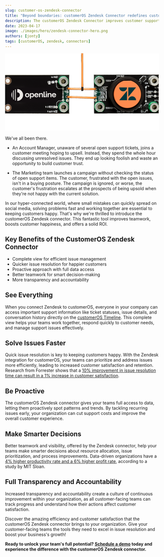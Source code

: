 ```yaml
---
slug: customer-os-zendesk-connector
title: "Beyond boundaries: customerOS Zendesk Connector redefines customer support"
description: The customerOS Zendesk Connector improves customer support efficiency, enhances collaboration, and delivers impressive ROI by boosting customer satisfaction and reducing resolution times. Unlock its benefits with a demo today.
date: 2023-04-17
image: ./images/hero/zendesk-connector-hero.png
authors: [jonty]
tags: [customerOS, zendesk, connectors]
---
```


![Zendesk connector hero image](images/hero/zendesk-connector-hero.png)

We've all been there. 

- An Account Manager, unaware of several open support tickets, joins a customer meeting hoping to upsell. Instead, they spend the whole hour discussing unresolved issues. They end up looking foolish and waste an opportunity to build customer trust.

- The Marketing team launches a campaign without checking the status of open support items. The customer, frustrated with the open issues, isn't in a buying posture.  The campaign is ignored, or worse, the customer's frustration escalates at the prospects of being upsold when they're not happy with the current solution.

<!--truncate-->

In our hyper-connected world, where small mistakes can quickly spread on social media, solving problems fast and working together are essential to keeping customers happy. That's why we're thrilled to introduce the customerOS Zendesk connector. This fantastic tool improves teamwork, boosts customer happiness, and offers a solid ROI.

## Key Benefits of the CustomerOS Zendesk Connector

- Complete view for efficient issue management
- Quicker issue resolution for happier customers
- Proactive approach with full data access
- Better teamwork for smart decision-making
- More transparency and accountability

## See Everything

When you connect Zendesk to customerOS, everyone in your company can access important support information like ticket statuses, issue details, and conversation history directly on the [customerOS Timeline][timeline]. This complete view helps your teams work together, respond quickly to customer needs, and manage support issues effectively.

## Solve Issues Faster

Quick issue resolution is key to keeping customers happy. With the Zendesk integration for customerOS, your teams can prioritize and address issues more efficiently, leading to increased customer satisfaction and retention. Research from Forrester shows that a [10% improvement in issue resolution time can result in a 1% increase in customer satisfaction][forrester].

## Be Proactive

The customerOS Zendesk connector gives your teams full access to data, letting them proactively spot patterns and trends. By tackling recurring issues early, your organization can cut support costs and improve the overall customer experience.

## Make Smarter Decisions

Better teamwork and visibility, offered by the Zendesk connector, help your teams make smarter decisions about resource allocation, issue prioritization, and process improvements. Data-driven organizations have a [4% higher productivity rate and a 6% higher profit rate][sloan], according to a study by MIT Sloan.

## Full Transparency and Accountability

Increased transparency and accountability create a culture of continuous improvement within your organization, as all customer-facing teams can track progress and understand how their actions affect customer satisfaction.

Discover the amazing efficiency and customer satisfaction that the customerOS Zendesk connector brings to your organization. Give your customer-facing teams the tools they need to excel in issue resolution and boost your business's growth!

**Ready to unlock your team's full potential? [Schedule a demo][demo] today and experience the difference with the customerOS Zendesk connector.**

<!---References--->

[demo]: /
[forrester]: https://www.forrester.com/report/How-Customer-Experience-Drives-Business-Growth-2019/RES158938
[sloan]: http://ebusiness.mit.edu/research/papers/2011.12_Brynjolfsson_Hitt_Kim_Strength%20in%20Numbers_302.pdf
[timeline]: /blog/timeline-improves-customer-relationships/
